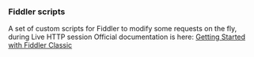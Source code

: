 ### Fiddler scripts
A set of custom scripts for Fiddler to modify some requests on the fly, during Live HTTP session
Official documentation is here: [Getting Started with Fiddler Classic](https://docs.telerik.com/fiddler/configure-fiddler/tasks/configurefiddler)
